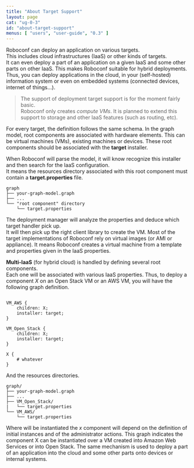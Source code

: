 ```yaml
---
title: "About Target Support"
layout: page
cat: "ug-0-3"
id: "about-target-support"
menus: [ "users", "user-guide", "0.3" ]
---
```


Roboconf can deploy an application on various targets.  
This includes cloud infrastructures (IaaS) or other kinds of targets.  
It can even deploy a part of an application on a given IaaS and some other parts on other IaaS.
This makes Roboconf suitable for hybrid deployments. Thus, you can deploy applications in the cloud,
in your (self-hosted) information system or even on embedded systems (connected devices, internet of things...).

> The support of deployment target support is for the moment fairly basic.  
> Roboconf only creates *compute VMs*. It is planned to extend this support to storage and other IaaS features
(such as routing, etc).

For every target, the definition follows the same schema. In the graph model, root components are associated with
hardware elements. This can be virtual machines (VMs), existing machines or devices. These root components
should be associated with the **target** installer.  

When Roboconf will parse the model, it will know recognize this installer and then search for the IaaS configuration.  
It means the resources directory associated with this root component must contain a **target.properties** file.

	graph
	├── your-graph-model.graph
	├── ...
	└── "root component" directory
	    └── target.properties

The deployment manager will analyze the properties and deduce which target handler pick up.  
It will then pick up the right client library to create the VM. Most of the target implementations
of Roboconf rely on virtual images (or AMI or appliance). It means Roboconf creates a virtual machine
from a template and properties given in the IaaS properties.

**Multi-IaaS** (for hybrid cloud) is handled by defining several root components.  
Each one will be associated with various IaaS properties. Thus, to deploy a component *X* on an Open Stack
VM or an AWS VM, you will have the following graph definition.

<pre><code class="language-roboconf">
VM_AWS {
	children: X;
	installer: target;
}
	
VM_Open_Stack {
	children: X;
	installer: target;
}
	
X {
	# whatever
}
</code></pre>

And the resources directories.

	graph/
	├── your-graph-model.graph
	├── ...
	├── VM_Open_Stack/
	|   └── target.properties
	└── VM_AWS/
		└── target.properties

Where will be instantiated the *x* component will depend on the definition of initial instances
and of the administrator actions. This graph indicates the component X can be instantiated over a VM
created into Amazon Web Services or into Open Stack. The same mechanism is used to deploy a part of an application
into the cloud and some other parts onto devices or internal systems.
